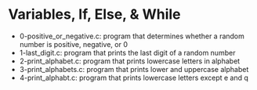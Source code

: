 # Variables, If, Else, & While
* 0-positive_or_negative.c: program that determines whether a random number is positive, negative, or 0
* 1-last_digit.c: program that prints the last digit of a random number
*  2-print_alphabet.c: program that prints lowercase letters in alphabet
* 3-print_alphabets.c: program that prints lower and uppercase alphabet
* 4-print_alphabt.c: program that prints lowercase letters except e and q
